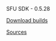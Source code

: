 SFU SDK - 0.5.28 

[Download builds](https://docs.flashphoner.com/display/WEBSDK2EN/Web+SDK+release+notes)

[Sources](https://github.com/flashphoner/flashphoner_client/tree/wcs_api-2.0)